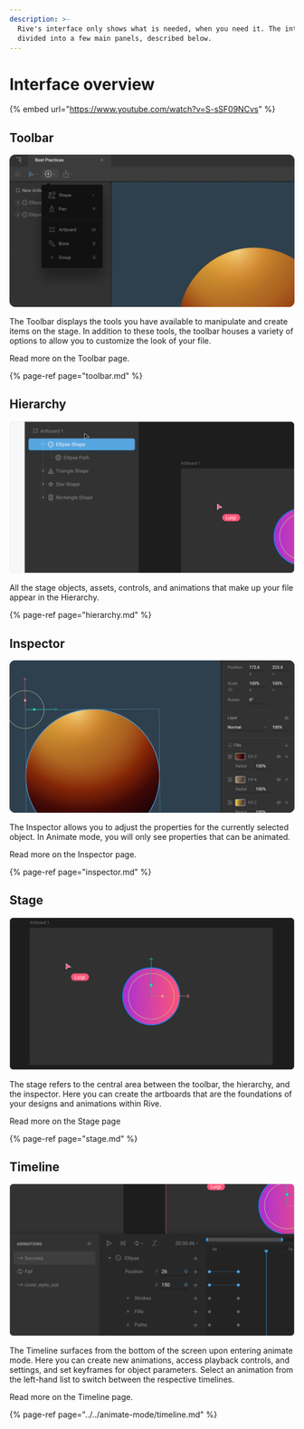 ```yaml
---
description: >-
  Rive's interface only shows what is needed, when you need it. The interface is
  divided into a few main panels, described below.
---
```


# Interface overview

{% embed url="https://www.youtube.com/watch?v=S-sSF09NCvs" %}

## Toolbar

![](../../../.gitbook/assets/tool_bar.png)

The Toolbar displays the tools you have available to manipulate and create items on the stage. In addition to these tools, the toolbar houses a variety of options to allow you to customize the look of your file.

Read more on the Toolbar page.

{% page-ref page="toolbar.md" %}

## **Hierarchy**

![](../../../.gitbook/assets/hierarchy_b.png)

All the stage objects, assets, controls, and animations that make up your file appear in the Hierarchy.

{% page-ref page="hierarchy.md" %}

## **Inspector**

![](../../../.gitbook/assets/inspector-copy.png)

The Inspector allows you to adjust the properties for the currently selected object. In Animate mode, you will only see properties that can be animated.

Read more on the Inspector page.

{% page-ref page="inspector.md" %}

## **Stage**

![](../../../.gitbook/assets/stage.png)

The stage refers to the central area between the toolbar, the hierarchy, and the inspector. Here you can create the artboards that are the foundations of your designs and animations within Rive.

Read more on the Stage page

{% page-ref page="stage.md" %}

## **Timeline**

![](../../../.gitbook/assets/timeline%20%282%29.png)

The Timeline surfaces from the bottom of the screen upon entering animate mode. Here you can create new animations, access playback controls, and settings, and set keyframes for object parameters. Select an animation from the left-hand list to switch between the respective timelines.  


Read more on the Timeline page.

{% page-ref page="../../animate-mode/timeline.md" %}

